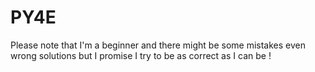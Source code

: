 # PY4E

Please note that I'm a beginner and there might be some mistakes even wrong solutions but I promise I try to be as correct as I can be !
